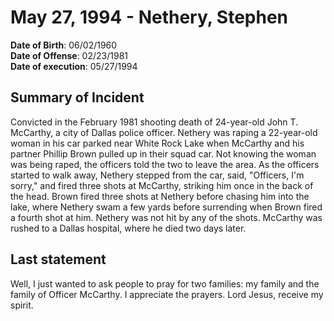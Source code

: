 # May 27, 1994 - Nethery, Stephen

**Date of Birth**: 06/02/1960<br/>
**Date of Offense**: 02/23/1981<br/>
**Date of execution**: 05/27/1994<br/>

## Summary of Incident
Convicted in the February 1981 shooting death of 24-year-old John T. McCarthy, a city of Dallas police officer. Nethery was raping a 22-year-old woman in his car parked near White Rock Lake when McCarthy and his partner Phillip Brown pulled up in their squad car. Not knowing the woman was being raped, the officers told the two to leave the area. As the officers started to walk away, Nethery stepped from the car, said, "Officers, I'm sorry," and fired three shots at McCarthy, striking him once in the back of the head. Brown fired three shots at Nethery before chasing him into the lake, where Nethery swam a few yards before surrending when Brown fired a fourth shot at him. Nethery was not hit by any of the shots. McCarthy was rushed to a Dallas hospital, where he died two days later.

## Last statement
Well, I just wanted to ask people to pray for two families: my family and the family of Officer McCarthy. I appreciate the prayers. Lord Jesus, receive my spirit.
